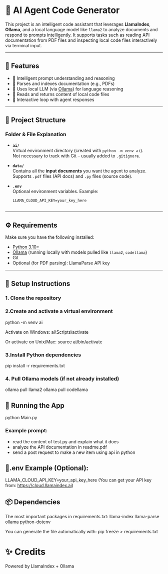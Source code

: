 # 🧠 AI Agent Code Generator

This project is an intelligent code assistant that leverages **LlamaIndex**, **Ollama**, and a local language model like `llama2` to analyze documents and respond to prompts intelligently. It supports tasks such as reading API documentation from PDF files and inspecting local code files interactively via terminal input.

---

## 🚀 Features

- 🔎 Intelligent prompt understanding and reasoning
- 📄 Parses and indexes documentation (e.g., PDFs)
- 🧠 Uses local LLM (via [Ollama](https://ollama.com)) for language reasoning
- 📂 Reads and returns content of local code files
- 🤖 Interactive loop with agent responses

---

## 📁 Project Structure

### Folder & File Explanation

- **`ai/`**  
  Virtual environment directory (created with `python -m venv ai`).  
  Not necessary to track with Git – usually added to `.gitignore`.

- **`data/`**  
  Contains all the **input documents** you want the agent to analyze.  
  Supports `.pdf` files (API docs) and `.py` files (source code).

- **`.env`**  
  Optional environment variables. Example:
  ```env
  LLAMA_CLOUD_API_KEY=your_key_here


---

## ⚙️ Requirements

Make sure you have the following installed:

- [Python 3.10+](https://www.python.org/downloads/)
- [Ollama](https://ollama.com) (running locally with models pulled like `llama2`, `codellama`)
- Git
- Optional (for PDF parsing): LlamaParse API key

---

## 🧱 Setup Instructions
### 1. Clone the repository

### 2.Create and activate a virtual environment
python -m venv ai

Activate on Windows:
ai\Scripts\activate

Or activate on Unix/Mac:
source ai/bin/activate

### 3.Install Python dependencies
pip install -r requirements.txt

### 4. Pull Ollama models (if not already installed)
ollama pull llama2
ollama pull codellama



## 🧪 Running the App
python Main.py

### Example prompt:
+ read the content of test.py and explain what it does
+ analyze the API documentation in readme.pdf
+ send a post request to make a new item using api in python


##  🔐.env Example (Optional):
LLAMA_CLOUD_API_KEY=your_api_key_here 
(You can get your API key from: https://cloud.llamaindex.ai)


## 📦 Dependencies
The most important packages in requirements.txt:
llama-index
llama-parse
ollama
python-dotenv

You can generate the file automatically with:
pip freeze > requirements.txt



# ✨ Credits
Powered by LlamaIndex + Ollama
